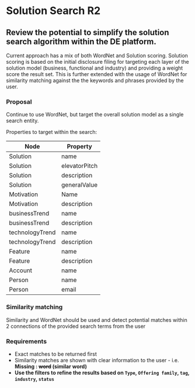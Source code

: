 # Solution Search R2

## Review the potential to simplify the solution search algorithm within the DE platform.

Current approach has a mix of both WordNet and Solution scoring.   Solution scoring is based on the initial disclosure filing for targeting each layer of the solution model (business, functional and industry) and providing a weight score the result set.   This is further extended with the usage of WordNet for similarity matching against the the keywords and phrases provided by the user.

### Proposal
Continue to use WordNet, but target the overall solution model as a single search entity.

Properties to target within the search:

|Node|Property|
|---|---|
|Solution|name
|Solution|elevatorPitch
|Solution|description
|Solution|generalValue
|Motivation|Name
|Motivation|description
|businessTrend|name
|businessTrend|description
|technologyTrend|name
|technologyTrend|description
|Feature|name
|Feature|description
|Account|name
|Person|name
|Person|email

### Similarity matching
Similarity and WordNet should be used and detect potential matches within 2 connections of the provided search terms from the user

### Requirements
- Exact matches to be returned first
- Similarity matches are shown with clear information to the user - i.e.  **Missing : ~~word~~ (similar word)**
- **Use the filters to refine the results based on `Type`, `Offering family`, `tag`, `industry`, `status`**
